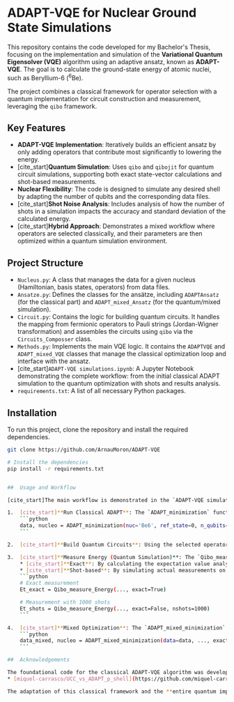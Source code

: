 # ADAPT-VQE for Nuclear Ground State Simulations

This repository contains the code developed for my Bachelor's Thesis, focusing on the implementation and simulation of the **Variational Quantum Eigensolver (VQE)** algorithm using an adaptive ansatz, known as **ADAPT-VQE**. The goal is to calculate the ground-state energy of atomic nuclei, such as Beryllium-6 ($^6$Be).

The project combines a classical framework for operator selection with a quantum implementation for circuit construction and measurement, leveraging the `qibo` framework.

## Key Features

* **ADAPT-VQE Implementation**: Iteratively builds an efficient ansatz by only adding operators that contribute most significantly to lowering the energy.
* [cite_start]**Quantum Simulation**: Uses `qibo` and `qibojit` for quantum circuit simulations, supporting both exact state-vector calculations and shot-based measurements.
* **Nuclear Flexibility**: The code is designed to simulate any desired shell by adapting the number of qubits and the corresponding data files.
* [cite_start]**Shot Noise Analysis**: Includes analysis of how the number of shots in a simulation impacts the accuracy and standard deviation of the calculated energy.
* [cite_start]**Hybrid Approach**: Demonstrates a mixed workflow where operators are selected classically, and their parameters are then optimized within a quantum simulation environment.

## Project Structure

* `Nucleus.py`: A class that manages the data for a given nucleus (Hamiltonian, basis states, operators) from data files.
* `Ansatze.py`: Defines the classes for the ansätze, including `ADAPTAnsatz` (for the classical part) and `ADAPT_mixed_Ansatz` (for the quantum/mixed simulation).
* `Circuit.py`: Contains the logic for building quantum circuits. It handles the mapping from fermionic operators to Pauli strings (Jordan-Wigner transformation) and assembles the circuits using `qibo` via the `Circuits_Composser` class.
* `Methods.py`: Implements the main VQE logic. It contains the `ADAPTVQE` and `ADAPT_mixed_VQE` classes that manage the classical optimization loop and interface with the ansatz.
* [cite_start]`ADAPT-VQE simulations.ipynb`: A Jupyter Notebook demonstrating the complete workflow: from the initial classical ADAPT simulation to the quantum optimization with shots and results analysis.
* `requirements.txt`: A list of all necessary Python packages.

## Installation

To run this project, clone the repository and install the required dependencies.

```bash
git clone https://github.com/ArnauMoron/ADAPT-VQE

# Install the dependencies
pip install -r requirements.txt


##  Usage and Workflow

[cite_start]The main workflow is demonstrated in the `ADAPT-VQE simulations.ipynb` notebook.

1.  [cite_start]**Run Classical ADAPT**: The `ADAPT_minimization` function runs the ADAPT algorithm classically to determine the optimal sequence of operators for building the ansatz.
    ```python
    data, nucleo = ADAPT_minimization(nuc='Be6', ref_state=0, n_qubits=6, max_layers=3)
    ```

2.  [cite_start]**Build Quantum Circuits**: Using the selected operators, `Circuits_Composser` constructs all the necessary quantum circuits to measure the different energy contributions.

3.  [cite_start]**Measure Energy (Quantum Simulation)**: The `Qibo_measure_Energy` function calculates the total energy. It can operate in two modes:
    * [cite_start]**Exact**: By calculating the expectation value analytically from the final state vector.
    * [cite_start]**Shot-based**: By simulating actual measurements on the circuit to estimate probabilities and, from them, the energy.
    ```python
    # Exact measurement
    Et_exact = Qibo_measure_Energy(..., exact=True)

    # Measurement with 1000 shots
    Et_shots = Qibo_measure_Energy(..., exact=False, nshots=1000)
    ```

4.  [cite_start]**Mixed Optimization**: The `ADAPT_mixed_minimization` function takes the operator ordering from the classical step and re-optimizes the operator parameters directly on the quantum simulator, taking shot noise into account.
    ```python
    data_mixed, nucleo = ADAPT_mixed_minimization(data=data, ..., exact=False, nshots=1000)
    ```

##  Acknowledgements

The foundational code for the classical ADAPT-VQE algorithm was developed by **Miquel Carrasco**. His original work can be found in his repository:
* [miquel-carrasco/UCC_vs_ADAPT_p_shell](https://github.com/miquel-carrasco/UCC_vs_ADAPT_p_shell)

The adaptation of this classical framework and the **entire quantum implementation**—including circuit building with `qibo`, energy measurement protocols, and the hybrid simulation logic—were developed as part of this Bachelor's Thesis
